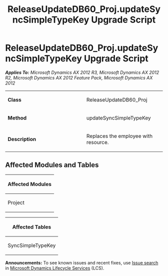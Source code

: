 ﻿---
title: ReleaseUpdateDB60_Proj.updateSyncSimpleTypeKey Upgrade Script
TOCTitle: ReleaseUpdateDB60_Proj.updateSyncSimpleTypeKey Upgrade Script
ms:assetid: 35a495b6-c651-9d1a-3b3a-28eef913cce9
ms:mtpsurl: https://msdn.microsoft.com/en-us/library/JJ685152(v=AX.60)
ms:contentKeyID: 49707605
ms.date: 05/18/2015
mtps_version: v=AX.60
---

# ReleaseUpdateDB60\_Proj.updateSyncSimpleTypeKey Upgrade Script 


_**Applies To:** Microsoft Dynamics AX 2012 R3, Microsoft Dynamics AX 2012 R2, Microsoft Dynamics AX 2012 Feature Pack, Microsoft Dynamics AX 2012_

<table>
<colgroup>
<col style="width: 50%" />
<col style="width: 50%" />
</colgroup>
<tbody>
<tr class="odd">
<td><p><strong>Class</strong></p></td>
<td><p>ReleaseUpdateDB60_Proj</p></td>
</tr>
<tr class="even">
<td><p><strong>Method</strong></p></td>
<td><p>updateSyncSimpleTypeKey</p></td>
</tr>
<tr class="odd">
<td><p><strong>Description</strong></p></td>
<td><p>Replaces the employee with resource.</p></td>
</tr>
</tbody>
</table>


## Affected Modules and Tables

<table>
<colgroup>
<col style="width: 100%" />
</colgroup>
<thead>
<tr class="header">
<th><p>Affected Modules</p></th>
</tr>
</thead>
<tbody>
<tr class="odd">
<td><p>Project</p></td>
</tr>
</tbody>
</table>


<table>
<colgroup>
<col style="width: 100%" />
</colgroup>
<thead>
<tr class="header">
<th><p>Affected Tables</p></th>
</tr>
</thead>
<tbody>
<tr class="odd">
<td><p>SyncSimpleTypeKey</p></td>
</tr>
</tbody>
</table>

  
**Announcements:** To see known issues and recent fixes, use [Issue search](http://go.microsoft.com/fwlink/?linkid=389258) in [Microsoft Dynamics Lifecycle Services](http://go.microsoft.com/fwlink/?linkid=306505) (LCS).

